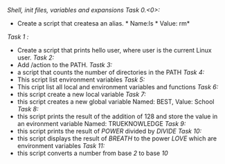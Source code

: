 *Shell, init files, variables and expansions*
*Task 0.<0>:*
   * Create a script that createsa an alias.
         * Name:ls
          * Value: rm*

*Task 1 :*
  * Create a script that prints hello user, where user is the current Linux user.
*Task 2:*
  * Add /action to the PATH.
*Tastk 3:*
  * a script that counts the number of directories in the PATH
*Task 4:*
  * This script list environment variables
*Task 5:*
  * This cript list all local and environment variables and functions
*Task 6:*
  * this script create a new local variable
*Task 7:*
  * this script creates a new global variable Named: BEST, Value: School
*Task 8:*
  * this script prints the result of the addition of 128 and store the value in an evironment variable Named: TRUEKNOWLEDGE
*Task 9:*
  * this script prints the result of *POWER* divided by *DIVIDE*
*Task 10:*
  * this script displays the result of *BREATH* to the power *LOVE* which are environment variables
*Task 11:*
  * this script converts a number from base *2* to base *10*
